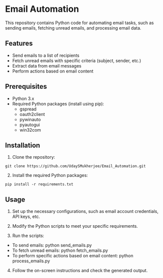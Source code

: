 # Email Automation

This repository contains Python code for automating email tasks, such as sending emails, fetching unread emails, and processing email data.

## Features

- Send emails to a list of recipients
- Fetch unread emails with specific criteria (subject, sender, etc.)
- Extract data from email messages
- Perform actions based on email content

## Prerequisites

- Python 3.x
- Required Python packages (install using pip):
  - gspread
  - oauth2client
  - pywinauto
  - pyautogui
  - win32com

## Installation

1. Clone the repository:

```shell
git clone https://github.com/UdaySMukherjee/Email_Automation.git
```

2. Install the required Python packages:

```shell
pip install -r requirements.txt
```

## Usage

1. Set up the necessary configurations, such as email account credentials, API keys, etc.

2. Modify the Python scripts to meet your specific requirements.

3. Run the scripts:

- To send emails: python send_emails.py
- To fetch unread emails: python fetch_emails.py
- To perform specific actions based on email content: python process_emails.py

4. Follow the on-screen instructions and check the generated output.
